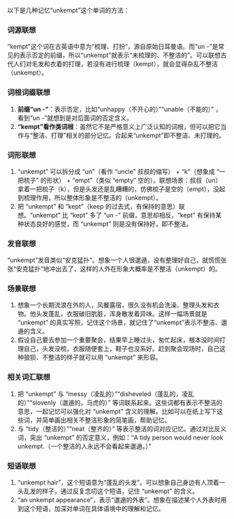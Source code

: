 以下是几种记忆“unkempt”这个单词的方法：

### 词源联想
“kempt”这个词在古英语中意为“梳理、打扮”，源自原始日耳曼语。而“un -”是常见的表示否定的前缀，所以“unkempt”就表示“未梳理的、不整洁的”。可以联想古代人们对毛发和衣着的打理，若没有进行梳理（kempt），就会显得杂乱不整洁（unkempt）。

### 词根词缀联想
1. **前缀“un -”**：表示否定，比如“unhappy（不开心的）”“unable（不能的）” ，看到“un -”就想到是对后面词的否定含义。
2. **“kempt”看作类词根**：虽然它不是严格意义上广泛认知的词根，但可以把它当作与“整洁、打理”相关的部分记忆。合起来“unkempt”即不整洁、未打理的。

### 词形联想
1. “unkempt” 可以拆分成 “un”（看作 “uncle” 叔叔的缩写） + “k”（想象成 “一把梳子” 的形状） + “empt”（类似 “empty” 空的）。联想场景：叔叔（un）拿着一把梳子（k），但是头发还是乱糟糟的，仿佛梳子是空的（empt），没起到梳理作用，所以整体形象是不整洁的（unkempt）。
2. 把 “unkempt” 和 “kept”（keep 的过去式，有保持的意思）联想。“unkempt” 比 “kept” 多了 “un -” 前缀，意思却相反，“kept” 有保持某种状态良好的感觉，而 “unkempt” 则是没有保持好，即不整洁。

### 发音联想
“unkempt”发音类似“安克猛扑”。想象一个人很邋遢，没有整理好自己，就慌慌张张“安克猛扑”地冲出去了，这样的人外在形象大概率是不整洁（unkempt）的。

### 场景联想
1. 想象一个长期流浪在外的人，风餐露宿，很久没有机会洗澡、整理头发和衣物。他头发蓬乱，衣服破旧肮脏，浑身散发着异味。这样一幅场景就是 “unkempt” 的真实写照，记住这个场景，就记住了“unkempt”表示不整洁、邋遢的含义。
2. 假设自己要去参加一个重要聚会，结果早上睡过头，匆忙起床，根本没时间打理自己，头发没梳，衣服随便套上，鞋子也没系好。赶到聚会现场时，自己这种狼狈、不整洁的样子就可以用 “unkempt” 来形容。

### 相关词汇联想
1. 把 “unkempt” 与 “messy（凌乱的）”“disheveled（蓬乱的，凌乱的）”“slovenly（邋遢的，马虎的）” 等词联系起来。这些词都有表示不整洁的意思，一起记忆可以强化对 “unkempt” 含义的理解。比如可以在纸上写下这些词，并简单画出相关不整洁形象的简笔画，帮助记忆。
2. 与 “tidy（整洁的）”“neat（整齐的）” 等表示整洁的词对应记忆。通过对比反义词，突出 “unkempt” 的否定意义，例如：“A tidy person would never look unkempt.（一个整洁的人永远不会看起来邋遢。）” 

### 短语联想
1. “unkempt hair”，这个短语意为“蓬乱的头发”。可以想象自己身边有人顶着一头乱发的样子，通过反复念叨这个短语，记住 “unkempt” 的含义。
2. “an unkempt appearance”，表示“邋遢的外表”。想象在描述某个人外表时用到这个短语，加深对单词在具体语境中的理解和记忆。 